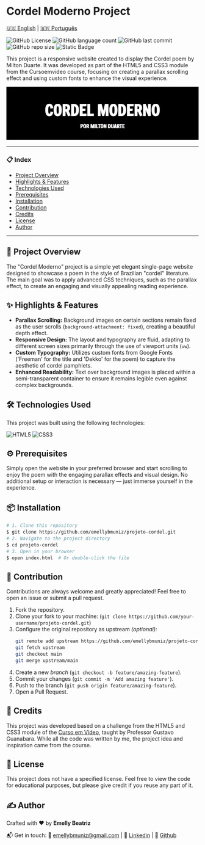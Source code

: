 
# Cordel Moderno Project

[🇺🇸 English](./README.md) | [🇧🇷 Português](./README.pt.md)


![GitHub License](https://img.shields.io/github/license/emellybmuniz/projeto-cordel)
![GitHub language count](https://img.shields.io/github/languages/count/emellybmuniz/projeto-cordel)
![GitHub last commit](https://img.shields.io/github/last-commit/emellybmuniz/projeto-cordel)
![GitHub repo size](https://img.shields.io/github/repo-size/emellybmuniz/projeto-cordel)
![Static Badge](https://img.shields.io/badge/Status%20-%20Completed%20-%20%234CAF50)

This project is a responsive website created to display the Cordel poem by Milton Duarte. It was developed as part of the HTML5 and CSS3 module from the Cursoemvideo course, focusing on creating a parallax scrolling effect and using custom fonts to enhance the visual experience.

[![Project Banner](imagens/project-banner.png)](https://emellybmuniz.github.io/projeto-cordel/)

---
### 📋 Index

- [Project Overview](#-project-overview)
- [Highlights & Features](#-highlights--features)
- [Technologies Used](#-technologies-used)
- [Prerequisites](#-prerequisites)
- [Installation](#-installation)
- [Contribution](#-contribution)
- [Credits](#-credits)
- [License](#-license)
- [Author](#-author)
---

## 🚀 Project Overview

The "Cordel Moderno" project is a simple yet elegant single-page website designed to showcase a poem in the style of Brazilian "cordel" literature. The main goal was to apply advanced CSS techniques, such as the parallax effect, to create an engaging and visually appealing reading experience.


## ✨ Highlights & Features

- **Parallax Scrolling:** Background images on certain sections remain fixed as the user scrolls (`background-attachment: fixed`), creating a beautiful depth effect.
- **Responsive Design:** The layout and typography are fluid, adapting to different screen sizes primarily through the use of viewport units (`vw`).
- **Custom Typography:** Utilizes custom fonts from Google Fonts ('Freeman' for the title and 'Dekko' for the poem) to capture the aesthetic of cordel pamphlets.
- **Enhanced Readability:** Text over background images is placed within a semi-transparent container to ensure it remains legible even against complex backgrounds.


## 🛠️ Technologies Used

This project was built using the following technologies:

![HTML5](https://img.shields.io/badge/html5-%23E34F26.svg?style=for-the-badge&logo=html5&logoColor=white)
![CSS3](https://img.shields.io/badge/css3-%231572B6.svg?style=for-the-badge&logo=css3&logoColor=white)


## ⚙️ Prerequisites

Simply open the website in your preferred browser and start scrolling to enjoy the poem with the engaging parallax effects and visual design. No additional setup or interaction is necessary — just immerse yourself in the experience.


## 📦 Installation

```bash
# 1. Clone this repository
$ git clone https://github.com/emellybmuniz/projeto-cordel.git
# 2. Navigate to the project directory
$ cd projeto-cordel
# 3. Open in your browser
$ open index.html  # Or double-click the file
```


## 🤝 Contribution

Contributions are always welcome and greatly appreciated! Feel free to open an issue or submit a pull request.

1. Fork the repository.
2. Clone your fork to your machine: (`git clone https://github.com/your-username/projeto-cordel.git`)
3. Configure the original repository as upstream *(optional):*
    ```bash
    git remote add upstream https://github.com/emellybmuniz/projeto-cordel.git
    git fetch upstream
    git checkout main
    git merge upstream/main
    ```
4. Create a new *branch* (`git checkout -b feature/amazing-feature`).
5. Commit your changes (`git commit -m 'Add amazing feature'`).
6. Push to the branch (`git push origin feature/amazing-feature`).
7. Open a Pull Request.   


## 🌟 Credits

This project was developed based on a challenge from the HTML5 and CSS3 module of the [Curso em Vídeo](https://www.cursoemvideo.com/), taught by Professor Gustavo Guanabara. While all the code was written by me, the project idea and inspiration came from the course.


## 🔑 License

This project does not have a specified license. Feel free to view the code for educational purposes, but please give credit if you reuse any part of it.


## ✍️ Author

Crafted with ❤️ by **Emelly Beatriz**

📬 Get in touch:
📧 emellybmuniz@gmail.com |
💼 [Linkedin](https://www.linkedin.com/in/emellybmuniz) |
🐙 [Github](https://github.com/emellybmuniz)

